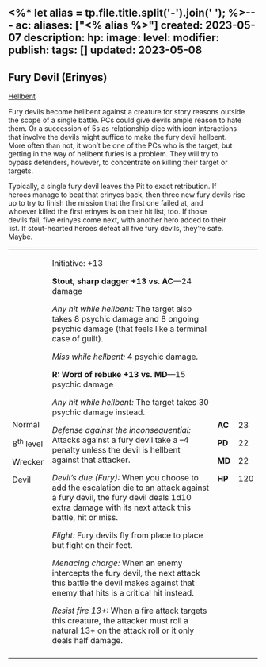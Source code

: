 <%* let alias = tp.file.title.split('-').join(' '); %>---
ac: 
aliases: ["<% alias %>"]
created: 2023-05-07
description: 
hp: 
image: 
level: 
modifier: 
publish: 
tags: []
updated: 2023-05-08
---

## Fury Devil (Erinyes)

<u>Hellbent</u>

Fury devils become hellbent against a creature for story reasons outside  
the scope of a single battle. PCs could give devils ample reason to hate  
them. Or a succession of 5s as relationship dice with icon interactions  
that involve the devils might suffice to make the fury devil hellbent.  
More often than not, it won’t be one of the PCs who is the target, but  
getting in the way of hellbent furies is a problem. They will try to  
bypass defenders, however, to concentrate on killing their target or  
targets.

Typically, a single fury devil leaves the Pit to exact retribution. If  
heroes manage to beat that erinyes back, then three new fury devils rise  
up to try to finish the mission that the first one failed at, and  
whoever killed the first erinyes is on their hit list, too. If those  
devils fail, five erinyes come next, with another hero added to their  
list. If stout-hearted heroes defeat all five fury devils, they’re safe.  
Maybe.

<table>
<colgroup>
<col style="width: 16%" />
<col style="width: 71%" />
<col style="width: 5%" />
<col style="width: 6%" />
</colgroup>
<tbody>
<tr class="odd">
<td><p>Normal</p>
<p>8<sup>th</sup> level</p>
<p>Wrecker</p>
<p>Devil</p></td>
<td><p>Initiative: +13</p>
<p><strong>Stout, sharp dagger +13 vs. AC</strong>—24 damage</p>
<p><em>Any hit while hellbent:</em> The target also takes 8 psychic
damage and 8 ongoing psychic damage (that feels like a terminal case of
guilt).</p>
<p><em>Miss while hellbent:</em> 4 psychic damage.</p>
<p><strong>R: Word of rebuke +13 vs. MD</strong>—15 psychic damage</p>
<p><em>Any hit while hellbent:</em> The target takes 30 psychic damage
instead.</p>
<p><em>Defense against the inconsequential:</em> Attacks against a fury
devil take a –4 penalty unless the devil is hellbent against that
attacker.</p>
<p><em>Devil’s due (Fury):</em> When you choose to add the escalation
die to an attack against a fury devil, the fury devil deals 1d10 extra
damage with its next attack this battle, hit or miss.</p>
<p><em>Flight:</em> Fury devils fly from place to place but fight on
their feet.</p>
<p><em>Menacing charge:</em> When an enemy intercepts the fury devil,
the next attack this battle the devil makes against that enemy that hits
is a critical hit instead.</p>
<p><em>Resist fire 13+:</em> When a fire attack targets this creature,
the attacker must roll a natural 13+ on the attack roll or it only deals
half damage.</p></td>
<td><p><strong>AC</strong></p>
<p><strong>PD</strong></p>
<p><strong>MD</strong></p>
<p><strong>HP</strong></p></td>
<td><p>23</p>
<p>22</p>
<p>22</p>
<p>120</p></td>
</tr>
<tr class="even">
<td></td>
<td></td>
<td></td>
<td></td>
</tr>
</tbody>
</table>
